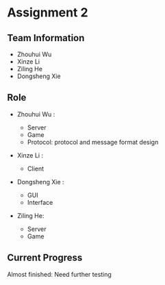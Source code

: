 # Assignment 2

## Team Information

- Zhouhui Wu
- Xinze Li
- Ziling He
- Dongsheng Xie

## Role

- Zhouhui Wu :
  - Server
  - Game
  - Protocol: protocol and message format design
  
- Xinze Li :
  - Client
  
- Dongsheng Xie :
  - GUI
  - Interface
  
- Ziling He:
  - Server
  - Game
  
## Current Progress

Almost finished: Need further testing
